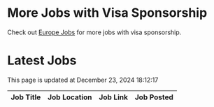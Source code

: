 # More Jobs with Visa Sponsorship

Check out [Europe Jobs](https://github.com/sureshparimi/europejobs#latest-jobs) for more jobs with visa sponsorship.

# Latest Jobs

This page is updated at December 23, 2024 18:12:17

| Job Title | Job Location | Job Link | Job Posted |
| --- | --- | --- | --- |
